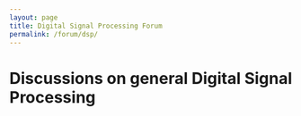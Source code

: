 ```yaml
---
layout: page
title: Digital Signal Processing Forum
permalink: /forum/dsp/
---
```


# Discussions on general Digital Signal Processing

<script src="https://utteranc.es/client.js"
        repo="WVURAIL/dspira-lessons"
        issue-term="pathname"
        theme="github-light"
        crossorigin="anonymous"
        async>
</script>
